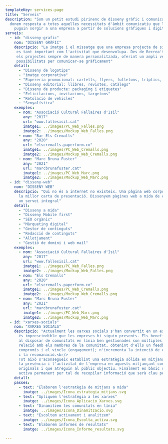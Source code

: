 ```yaml
---
templateKey: services-page
title: "Serveis"
description: "Som un petit estudi pirinenc de disseny gràfic i comunicació que
  donem resposta a totes aquelles necessitats d'àmbit comunicatiu que li
	puguin sorgir a una empresa a partir de solucions gràfiques i digitals"
serveis:
  - id: "disseny-grafic"
    nom: "DISSENY GRÀFIC"
    descripcio: "La imatge i el missatge que una empresa projecta de si mateixa
     es tant important com l'activitat que desenvolupa. Des de Recrea't encarem
     els projectes sempre de manera personalitzada, oferint un ampli ventall de
     possibilitats per comunicar-se gràficament"
    detall:
      - "Disseny de logotips"
      - "imatge corporativa"
      - "Papereria promocional: cartells, flyers, fulletons, tríptics, calendaris, targetes..."
      - "Disseny editorial: llibres, revistes, catàlegs"
      - "Disseny de producte: packaging i etiquetes"
      - "Felicitacions, invitacions, targetons"
      - "Retolació de vehicles"
      - "Senyalística"
    exemples:
      - nom: "Associació Cultural Fallaires d'Isil"
        any: "2017"
        url: "www.fallesisil.cat"
        imatge1: ../images/PC_Web_Falles.png
        imatge2: ../images/Mockup_Web_Falles.png
      - nom: "Bar Els Cremalls"
        any: "2020"
        url: "elscremalls.paperform.co"
        imatge1: ../images/PC_Web_Cremalls.png
        imatge2: ../images/Mockup_Web_Cremalls.png
      - nom: "Marc Bruna Fuster"
        any: "2021"
        url: "marcbrunafuster.cat"
        imatge1: ../images/PC_Web_Marc.png
        imatge2: ../images/Mockup_Web_Marc.png
  - id: "disseny-web"
    nom: "DISSENY WEB"
    descripcio: "Qui no és a internet no existeix. Una pàgina web corporativa ben ideada és
      la millor carta de presentació. Dissenyem pàgines web a mida de cada client, oferint
      un servei integral"
    detall:
      - "Disseny a mida"
      - "Disseny Mobile first"
      - "SEO orgànic"
      - "Màrqueting digital"
      - "Gestor de continguts"
      - "Redacció de continguts"
      - "Allotjament"
      - "Gestió de domini i web mail"
    exemples:
      - nom: "Associació Cultural Fallaires d'Isil"
        any: "2017"
        url: "www.fallesisil.cat"
        imatge1: ../images/PC_Web_Falles.png
        imatge2: ../images/Mockup_Web_Falles.png
      - nom: "Els Cremalls"
        any: "2020"
        url: "elscremalls.paperform.co"
        imatge1: ../images/PC_Web_Cremalls.png
        imatge2: ../images/Mockup_Web_Cremalls.png
      - nom: "Marc Bruna Fuster"
        any: "2021"
        url: "marcbrunafuster.cat"
        imatge1: ../images/PC_Web_Marc.png
        imatge2: ../images/Mockup_Web_Marc.png
  - id: "xarxes-socials"
    nom: "XARXES SOCIALS"
    descripcio: "Actualment les xarxes socials s'han convertit en un espai virtual en el que
      és imprescindible que les empreses hi siguin presents. Els beneficis que obté una marca
      al disposar de comunitats en línia ben gestionades son múltiples: augmenta i millora la
      relació amb els membres de la comunitat, obtenint d'ells un feedback; n'augmenta el
      compromís i el vincle (engagement); n'incrementa la intenció de compra, la fidelització
      i la recomanació.<br/>
      Tot això s'aconsegueix establint una estratègia sòlida en mitjans socials i augmentant
      la presència i l'activitat de l'empresa en aquests mitjançant continguts de qualitat,
      originals i que atreguin al públic objectiu. Finalment es bàsic realitzar una escolta
      activa permanent per tal de recopilar informació que serà clau per a la empresa."
    detall:
    passes:
      - text: "Elaborem l'estratègia de mitjans a mida"
        imatge: ../images/Icona_estrategia_mitjans.svg
      - text: "Apliquem l'estratègia a les xarxes"
        imatge: ../images/Icona_Aplicacio_Xarxes.svg
      - text: "Dinamitzem les comunitats en línia"
        imatge: ../images/Icona_Dinamitzacio.svg
      - text: "Escoltem activament i analitzem"
        imatge: ../images/Icona_Escolta_activa.svg
      - text: "Elaborem informes de resultats"
        imatge: ../images/Icona_Informe_resultats.svg

---
```

